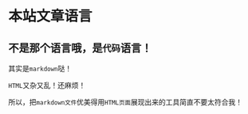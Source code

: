 # 本站文章语言

## 不是那个语言哦，是`代码`语言！

其实是`markdown`哒！

`HTML`又杂又乱！还麻烦！

所以，把`markdown文件`优美得用`HTML页面`展现出来的工具简直不要太符合我！